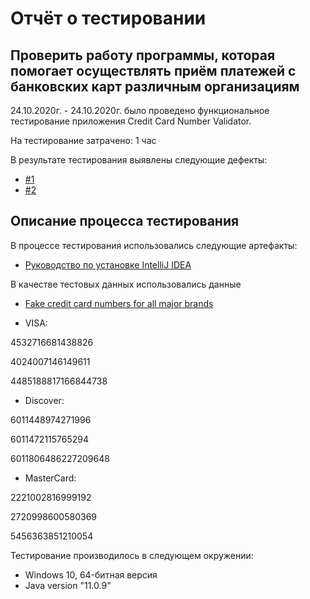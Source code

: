 # Отчёт о тестировании <Credit Card Number Validator>

## Проверить работу программы, которая помогает осуществлять приём платежей с банковских карт различным организациям

24.10.2020г. - 24.10.2020г. было проведено функциональное тестирование приложения Credit Card Number Validator.

На тестирование затрачено: 1 час

В результате тестирования выявлены следующие дефекты:

* [#1](https://github.com/YesPechenko/Credit-Card-Number-Validator/issues/1#issue-728789540)
* [#2](https://github.com/YesPechenko/Credit-Card-Number-Validator/issues/2#issue-728789567)

## Описание процесса тестирования

В процессе тестирования использовались следующие артефакты:

* [Руководство по установке IntelliJ IDEA](https://github.com/netology-code/javaqa-homeworks/blob/master/intro/idea.md)


В качестве тестовых данных использовались данные 
* [Fake credit card numbers for all major brands](https://www.freeformatter.com/credit-card-number-generator-validator.html)

* VISA:

4532716681438826
	
4024007146149611

4485188817166844738 

* Discover:

6011448974271996

6011472115765294

6011806486227209648 

* MasterCard:

2221002816999192

2720998600580369

5456363851210054

Тестирование производилось в следующем окружении:
* Windows 10, 64-битная версия
* Java version "11.0.9"
